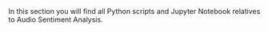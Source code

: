 In this section you will find all Python scripts and Jupyter Notebook relatives to Audio Sentiment Analysis.
